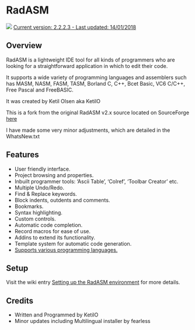 # RadASM

![](https://github.com/mrfearless/RadASM2/blob/master/Res/RadAsm.png) [Current version: 2.2.2.3 - Last updated: 14/01/2018](https://github.com/mrfearless/RadASM2/releases/latest)

## Overview

RadASM is a lightweight IDE tool for all kinds of programmers who are looking for a straightforward application in which to edit their code.

It supports a wide variety of programming languages and assemblers such has MASM, NASM, FASM, TASM, Borland C, C++, Bcet Basic, VC6 C/C++, Free Pascal and FreeBASIC.

It was created by Ketil Olsen aka KetilO

This is a fork from the original RadASM v2.x source located on SourceForge [here](https://sourceforge.net/p/fbedit/code/2014/tree/)

I have made some very minor adjustments, which are detailed in the WhatsNew.txt


## Features
* User friendly interface.
* Project browsing and properties.
* Inbuilt programmer tools: ‘Ascii Table’, ‘Colref’, ‘Toolbar Creator’ etc.
* Multiple Undo/Redo.
* Find & Replace keywords.
* Block indents, outdents and comments.
* Bookmarks.
* Syntax highlighting.
* Custom controls.
* Automatic code completion.
* Record macros for ease of use.
* Addins to extend its functionality.
* Template system for automatic code generation.
* [Supports various programming languages.](https://github.com/mrfearless/RadASM2/wiki/Supported-Programming-Languages)


## Setup
Visit the wiki entry [Setting up the RadASM environment](https://github.com/mrfearless/RadASM2/wiki/Setting-up-the-RadASM-environment) for more details.


## Credits
* Written and Programmed by KetilO
* Minor updates including Multilingual installer by fearless

